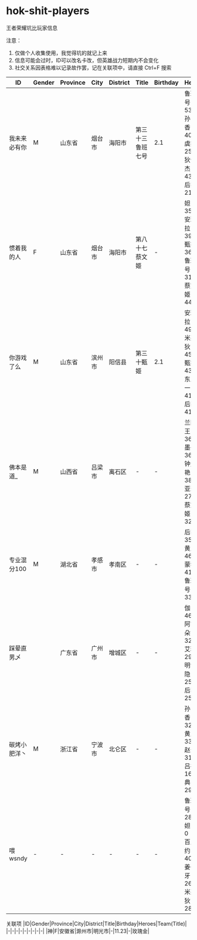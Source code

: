 # hok-shit-players
王者荣耀坑比玩家信息

注意：
1. 仅做个人收集使用，我觉得坑的就记上来
2. 信息可能会过时，ID可以改名卡改，但英雄战力短期内不会变化
3. 社交关系因表格难以记录故作罢，记在关联项中，请直接 Ctrl+F 搜索
   
|ID|Gender|Province|City|District|Title|Birthday|Heroes|Team(Title)|
|-|-|-|-|-|-|-|-|-|
|我未来必有你|M|山东省|烟台市|海阳市|第三十三鲁班七号|2.1|鲁班七号：5322<br>孙尚香：4016<br>虞姬：2552<br>狄仁杰：4301<br>后羿：2179|海阳兄弟团（副队）|
|惯着我的人|F|山东省|烟台市|海阳市|第八十七蔡文姬|-|妲己：3544<br>安琪拉：3997<br>甄姬：3626<br>鲁班七号：3135<br>蔡文姬：4436|海阳兄弟团|
|你游戏了么|M|山东省|滨州市|阳信县|第三十甄姬|2.1|安琪拉：4923<br>米莱狄：4592<br>甄姬：4362<br>东皇太一：4173<br>后羿：4103|三生缘聚|
|佛本是道_|M|山西省|吕梁市|离石区|-|-|兰陵王：3639<br>墨子：3642<br>钟无艳：3811<br>亚瑟：2776<br>蔡文姬：3277|-|
|专业混分100|M|湖北省|孝感市|孝南区|-|-|后羿：3534<br>黄忠：4674<br>蒙犽：4195<br>鲁班七号：3374|百强强势入驻|
|踩晕直男乄||广东省|广州市|增城区|-|-|伽罗：4617<br>阿古朵：3233<br>艾琳：2942<br>明世隐：2574<br>后羿：2510|英雄无归（领队）|
|碳烤小肥洋丶|M|浙江省|宁波市|北仑区|-|-|孙尚香：3254<br>黄忠：3323<br>赵云：3117<br>吕布：1616<br>典韦：2939|王者之友谊|
|喂wsndy|-|-|-|-|-|-|鲁班七号：2883<br>妲己：0<br>百里守约：4023<br>姜子牙：2663<br>米莱狄：2874|-|

关联项
|ID|Gender|Province|City|District|Title|Birthday|Heroes|Team(Title)|
|-|-|-|-|-|-|-|-|-|
|神|F|安徽省|滁州市|明光市|-|11.23|-|玫瑰金|
